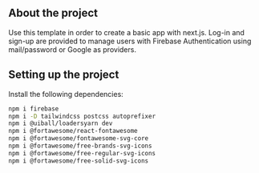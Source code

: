 ## About the project
Use this template in order to create a basic app with next.js. Log-in and sign-up are provided to manage users with Firebase Authentication using mail/password or Google as providers.

## Setting up the project
Install the following dependencies:

```bash
npm i firebase
npm i -D tailwindcss postcss autoprefixer
npm i @uiball/loadersyarn dev
npm i @fortawesome/react-fontawesome
npm i @fortawesome/fontawesome-svg-core
npm i @fortawesome/free-brands-svg-icons
npm i @fortawesome/free-regular-svg-icons
npm i @fortawesome/free-solid-svg-icons
